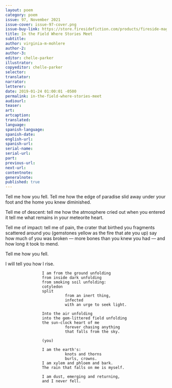 ```yaml
---
layout: poem
category: poem
issue: 97, November 2021
issue-cover: issue-97-cover.png
issue-buy-link: https://store.firesidefiction.com/products/fireside-magazine-issue-97-november-2021
title: In the Field Where Stories Meet
subtitle:
author: virginia-m-mohlere
author-2:
author-3:
editor: chelle-parker
illustrator:
copyeditor: chelle-parker
selector:
translator:
narrator:
letterer:
date: 2019-01-24 01:00:01 -0500
permalink: in-the-field-where-stories-meet
audiourl:
teaser:
art:
artcaption:
translated:
language:
spanish-language:
spanish-date:
english-url:
spanish-url:
serial-name:
serial-url:
part:
previous-url:
next-url:
contentnote:
generalnote:
published: true
---
```


Tell me how you fell.
Tell me
          how the edge of paradise
          slid away under your foot
          and the home you knew
          diminished.

Tell me of descent:
tell me
          how the atmosphere cried out when you entered it
tell me
          what remains in your meteorite heart.

Tell me of impact:
          tell me of pain,
          the crater that birthed you
          fragments scattered around you
          (gemstones yellow as the fire that ate you up)
say
how much of you was broken —
          more bones than you knew you had —
and how long it took to mend.

Tell me how you fell.

I will tell you how I rise.

                    I am from the ground unfolding
                    from inside dark unfolding
                    from smoking soil unfolding:
                    cotyledon
                    split
                              from an inert thing,
                              infected
                              with an urge to seek light.

                    Into the air unfolding
                    into the gem-littered field unfolding
                    the sun-clock heart of me
                              forever chasing anything
                              that falls from the sky.

                    (you)

                    I am the earth's:
                              knots and thorns
                              burls, crowns.
                    I am xylem and phloem and bark.
                    The rain that falls on me is myself.

                    I am dust, emerging and returning,
                    and I never fell.
